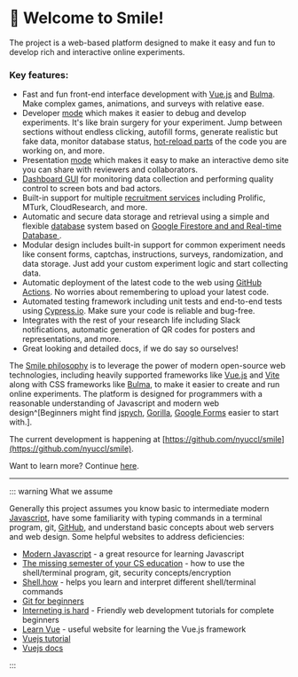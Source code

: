 # :wave: Welcome to Smile!

The <SmileText/> project is a web-based platform designed to make it easy and
fun to develop rich and interactive online experiments.

### Key features:

- Fast and fun front-end interface development with [Vue.js](https://vuejs.org)
  and [Bulma](https://bulma.io). Make complex games, animations, and surveys
  with relative ease.
- Developer [mode](/developing) which makes it easier to debug and develop
  experiments. It's like brain surgery for your experiment. Jump between
  sections without endless clicking, autofill forms, generate realistic but fake
  data, monitor database status,
  [hot-reload parts](https://vitejs.dev/guide/features.html#hot-module-replacement)
  of the code you are working on, and more.
- Presentation [mode](/presentation) which makes it easy to make an interactive
  demo site you can share with reviewers and collaborators.
- [Dashboard GUI](/dashboard) for monitoring data collection and performing
  quality control to screen bots and bad actors.
- Built-in support for multiple [recruitment services](/recruitment) including
  Prolific, MTurk, CloudResearch, and more.
- Automatic and secure data storage and retrieval using a simple and flexible
  [database](/datastorage) system based on
  [Google Firestore and and Real-time Database ](https://firebase.google.com).
- Modular design includes built-in support for common experiment needs like
  consent forms, captchas, instructions, surveys, randomization, and data
  storage. Just add your custom experiment logic and start collecting data.
- Automatic deployment of the latest code to the web using
  [GitHub Actions](https://github.com/features/actions). No worries about
  remembering to upload your latest code.
- Automated testing framework including unit tests and end-to-end tests using
  [Cypress.io](https://www.cypress.io/). Make sure your code is reliable and
  bug-free.
- Integrates with the rest of your research life including Slack notifications,
  automatic generation of QR codes for posters and representations, and more.
- Great looking and detailed docs, if we do say so ourselves!

The [Smile philosophy](/principles) is to leverage the power of modern
open-source web technologies, including heavily supported frameworks like
[Vue.js](https://vuejs.org) and [Vite](https://vitejs.dev) along with CSS
frameworks like [Bulma](https://bulma.io), to make it easier to create and run
online experiments. The platform is designed for programmers with a reasonable
understanding of Javascript and modern web design^[Beginners might find
[jspych](https://www.jspsych.org/), [Gorilla](https://gorilla.sc/),
[Google Forms](https://forms.google.com) easier to start with.].

The current development is happening at
[https://github.com/nyuccl/smile](https://github.com/nyuccl/smile).

Want to learn more? Continue [here](/requirements).

---

::: warning What we assume

Generally this project assumes you know basic to intermediate modern
[Javascript](https://javascript.info/), have some familiarity with typing
commands in a terminal program, git, [GitHub](https://github.com), and
understand basic concepts about web servers and web design. Some helpful
websites to address deficiencies:

- [Modern Javascript](https://javascript.info) - a great resource for learning
  Javascript
- [The missing semester of your CS education](https://missing.csail.mit.edu) -
  how to use the shell/terminal program, git, security concepts/encryption
- [Shell.how](https://www.shell.how) - helps you learn and interpret different
  shell/terminal commands
- [Git for beginners](https://medium.com/dwarsoft/git-for-beginners-part-i-basic-git-concepts-a7beb5a136d)
- [Interneting is hard](https://www.internetingishard.com) - Friendly web
  development tutorials for complete beginners
- [Learn Vue](https://learnvue.co) - useful website for learning the Vue.js
  framework
- [Vuejs tutorial](https://vuejs.org/tutorial/#step-1)
- [Vuejs docs](https://vuejs.org/guide/introduction.html)

:::
